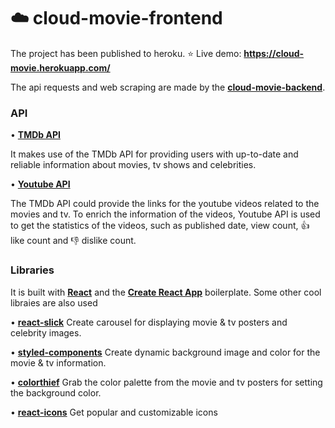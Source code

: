 # :cloud: cloud-movie-frontend

The project has been published to heroku. :star: Live demo: **https://cloud-movie.herokuapp.com/**

The api requests and web scraping are made by the [**cloud-movie-backend**](https://github.com/david-ting/cloud-movie-backend). 

### API

• [**TMDb API**](https://developers.themoviedb.org/3/getting-started/introduction)

It makes use of the TMDb API for providing users with up-to-date and reliable information about movies, tv shows and celebrities. 

• [**Youtube API**](https://developers.google.com/youtube/v3/docs/)

The TMDb API could provide the links for the youtube videos related to the movies and tv. To enrich the information of the videos, 
Youtube API is used to get the statistics of the videos, such as published date, view count, :thumbsup: like count  and :-1: dislike count. 




### Libraries

It is built with [**React**](https://reactjs.org/) and the [**Create React App**](https://reactjs.org/docs/create-a-new-react-app.html) boilerplate. Some other cool libraies are also used

  • [**react-slick**](https://www.npmjs.com/package/react-slick)
  Create carousel for displaying movie & tv posters and celebrity images.

  • [**styled-components**](https://www.npmjs.com/package/styled-components)
  Create dynamic background image and color for the movie & tv information. 

  • [**colorthief**](https://www.npmjs.com/package/colorthief)
  Grab the color palette from the movie and tv posters for setting the background color.

  • [**react-icons**](https://www.npmjs.com/package/react-icons)
  Get popular and customizable icons



